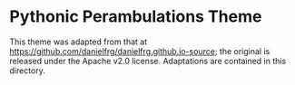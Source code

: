 # Pythonic Perambulations Theme

This theme was adapted from that at https://github.com/danielfrg/danielfrg.github.io-source; the original is released under the Apache v2.0 license.
Adaptations are contained in this directory.